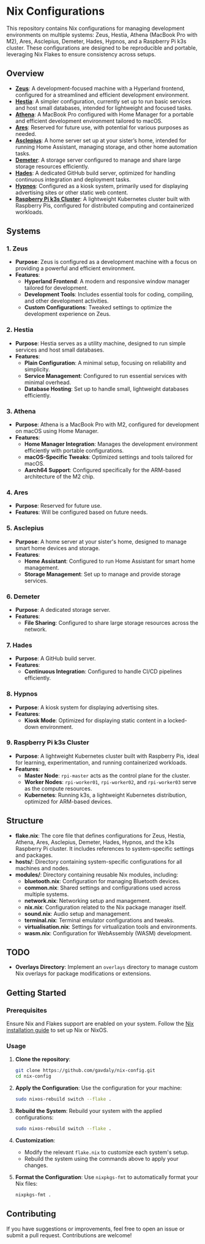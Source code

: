 # Nix Configurations

This repository contains Nix configurations for managing development environments on multiple systems: Zeus, Hestia, Athena (MacBook Pro with M2), Ares, Asclepius, Demeter, Hades, Hypnos, and a Raspberry Pi k3s cluster. These configurations are designed to be reproducible and portable, leveraging Nix Flakes to ensure consistency across setups.

## Overview

- [**Zeus**](#1-zeus): A development-focused machine with a Hyperland frontend, configured for a streamlined and efficient development environment.
- [**Hestia**](#2-hestia): A simpler configuration, currently set up to run basic services and host small databases, intended for lightweight and focused tasks.
- [**Athena**](#3-athena): A MacBook Pro configured with Home Manager for a portable and efficient development environment tailored to macOS.
- [**Ares**](#4-ares): Reserved for future use, with potential for various purposes as needed.
- [**Asclepius**](#5-asclepius): A home server set up at your sister’s home, intended for running Home Assistant, managing storage, and other home automation tasks.
- [**Demeter**](#6-demeter): A storage server configured to manage and share large storage resources efficiently.
- [**Hades**](#7-hades): A dedicated GitHub build server, optimized for handling continuous integration and deployment tasks.
- [**Hypnos**](#8-hypnos): Configured as a kiosk system, primarily used for displaying advertising sites or other static web content.
- [**Raspberry Pi k3s Cluster**](#9-raspberry-pi-k3s-cluster): A lightweight Kubernetes cluster built with Raspberry Pis, configured for distributed computing and containerized workloads.

## Systems

### 1. **Zeus**
   - **Purpose**: Zeus is configured as a development machine with a focus on providing a powerful and efficient environment.
   - **Features**:
     - **Hyperland Frontend**: A modern and responsive window manager tailored for development.
     - **Development Tools**: Includes essential tools for coding, compiling, and other development activities.
     - **Custom Configurations**: Tweaked settings to optimize the development experience on Zeus.

### 2. **Hestia**
   - **Purpose**: Hestia serves as a utility machine, designed to run simple services and host small databases.
   - **Features**:
     - **Plain Configuration**: A minimal setup, focusing on reliability and simplicity.
     - **Service Management**: Configured to run essential services with minimal overhead.
     - **Database Hosting**: Set up to handle small, lightweight databases efficiently.

### 3. **Athena**
   - **Purpose**: Athena is a MacBook Pro with M2, configured for development on macOS using Home Manager.
   - **Features**:
     - **Home Manager Integration**: Manages the development environment efficiently with portable configurations.
     - **macOS-Specific Tweaks**: Optimized settings and tools tailored for macOS.
     - **Aarch64 Support**: Configured specifically for the ARM-based architecture of the M2 chip.

### 4. **Ares**
   - **Purpose**: Reserved for future use.
   - **Features**: Will be configured based on future needs.

### 5. **Asclepius**
   - **Purpose**: A home server at your sister's home, designed to manage smart home devices and storage.
   - **Features**:
     - **Home Assistant**: Configured to run Home Assistant for smart home management.
     - **Storage Management**: Set up to manage and provide storage services.

### 6. **Demeter**
   - **Purpose**: A dedicated storage server.
   - **Features**:
     - **File Sharing**: Configured to share large storage resources across the network.

### 7. **Hades**
   - **Purpose**: A GitHub build server.
   - **Features**:
     - **Continuous Integration**: Configured to handle CI/CD pipelines efficiently.

### 8. **Hypnos**
   - **Purpose**: A kiosk system for displaying advertising sites.
   - **Features**:
     - **Kiosk Mode**: Optimized for displaying static content in a locked-down environment.

### 9. **Raspberry Pi k3s Cluster**
   - **Purpose**: A lightweight Kubernetes cluster built with Raspberry Pis, ideal for learning, experimentation, and running containerized workloads.
   - **Features**:
     - **Master Node**: `rpi-master` acts as the control plane for the cluster.
     - **Worker Nodes**: `rpi-worker01`, `rpi-worker02`, and `rpi-worker03` serve as the compute resources.
     - **Kubernetes**: Running k3s, a lightweight Kubernetes distribution, optimized for ARM-based devices.

## Structure

- **flake.nix**: The core file that defines configurations for Zeus, Hestia, Athena, Ares, Asclepius, Demeter, Hades, Hypnos, and the k3s Raspberry Pi cluster. It includes references to system-specific settings and packages.
- **hosts/**: Directory containing system-specific configurations for all machines and nodes.
- **modules/**: Directory containing reusable Nix modules, including:
  - **bluetooth.nix**: Configuration for managing Bluetooth devices.
  - **common.nix**: Shared settings and configurations used across multiple systems.
  - **network.nix**: Networking setup and management.
  - **nix.nix**: Configuration related to the Nix package manager itself.
  - **sound.nix**: Audio setup and management.
  - **terminal.nix**: Terminal emulator configurations and tweaks.
  - **virtualisation.nix**: Settings for virtualization tools and environments.
  - **wasm.nix**: Configuration for WebAssembly (WASM) development.

## TODO

- **Overlays Directory**: Implement an `overlays` directory to manage custom Nix overlays for package modifications or extensions.

## Getting Started

### Prerequisites

Ensure Nix and Flakes support are enabled on your system. Follow the [Nix installation guide](https://nixos.org/download.html) to set up Nix or NixOS.

### Usage

1. **Clone the repository**:
   ```bash
   git clone https://github.com/gavdaly/nix-config.git
   cd nix-config
   ```

2. **Apply the Configuration**:
   Use the configuration for your machine:
     ```bash
     sudo nixos-rebuild switch --flake .
     ```

3. **Rebuild the System**:
   Rebuild your system with the applied configurations:
     ```bash
     sudo nixos-rebuild switch --flake .
     ```

4. **Customization**:
   - Modify the relevant `flake.nix` to customize each system's setup.
   - Rebuild the system using the commands above to apply your changes.

5. **Format the Configuration**:
   Use `nixpkgs-fmt` to automatically format your Nix files:
     ```bash
     nixpkgs-fmt .
     ```

## Contributing

If you have suggestions or improvements, feel free to open an issue or submit a pull request. Contributions are welcome!
